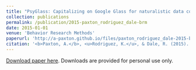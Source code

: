 ```yaml
---
title: "PsyGlass: Capitalizing on Google Glass for naturalistic data collection"
collection: publications
permalink: /publication/2015-paxton_rodriguez_dale-brm
date: 2015-01-01
venue: 'Behavior Research Methods'
paperurl: 'http://a-paxton.github.io/files/paxton_rodriguez_dale-2015-brm.pdf'
citation: '<b>Paxton, A.</b>, <u>Rodriguez, K.</u>, & Dale, R. (2015). PsyGlass: Capitalizing on Google Glass for naturalistic data collection. <i>Behavior Research Methods</i>, <i>47</i>(3), 608-619.'
---
```

[Download paper here](http://a-paxton.github.io/files/paxton_rodriguez_dale-2015-brm.pdf). Downloads are provided for personal use only.
